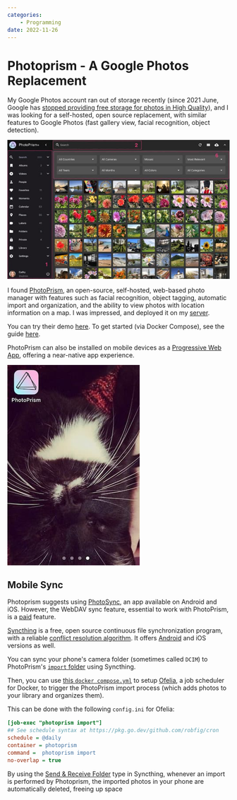 ```yaml
---
categories:
    - Programming
date: 2022-11-26
---
```


# Photoprism - A Google Photos Replacement

My Google Photos account ran out of storage recently (since 2021 June, Google has [stopped providing free storage for photos in High Quality][google-photos]), and I was looking for a self-hosted, open source replacement, with similar features to Google Photos (fast gallery view, facial recognition, object detection).

<!-- more -->

![](../../static/images/2022-11-26/photoprism.jpg)

I found [PhotoPrism][photoprism], an open-source, self-hosted, web-based photo manager with features such as facial recognition, object tagging, automatic import and organization, and the ability to view photos with location information on a map. I was impressed, and deployed it on my [server][server].

You can try their demo [here][photoprism-demo]. To get started (via Docker Compose), see the guide [here][get-started].

PhotoPrism can also be installed on mobile devices as a [Progressive Web App][pwa], offering a near-native app experience.

![](../../static/images/2022-11-26/pwa.jpg)

## Mobile Sync

Photoprism suggests using [PhotoSync][photosync], an app available on Android and iOS. However, the WebDAV sync feature, essential to work with PhotoPrism, is a [paid][photosync-paid] feature.

[Syncthing][syncthing] is a free, open source continuous file synchronization program, with a reliable [conflict resolution algorithm][conflicts]. It offers [Android][syncthing-android] and iOS versions as well.

You can sync your phone's camera folder (sometimes called `DCIM`) to PhotoPrism's [`import` folder][photoprism-import] using Syncthing.

Then, you can use [this `docker compose.yml`][compose] to setup [Ofelia][ofelia], a job scheduler for Docker, to trigger the PhotoPrism import process (which adds photos to your library and organizes them).

This can be done with the following `config.ini` for Ofelia:

```ini
[job-exec "photoprism import"]
## See schedule syntax at https://pkg.go.dev/github.com/robfig/cron
schedule = @daily
container = photoprism
command =  photoprism import
no-overlap = true
```

By using the [Send & Receive Folder][send-receive-folder] type in Syncthing, whenever an import is performed by Photoprism, the imported photos in your phone are automatically deleted, freeing up space

[google-photos]: https://support.google.com/photos/answer/10100180?hl=en
[photoprism]: https://photoprism.app/
[photoprism-demo]: https://try.photoprism.app/
[server]: 2022-05-22-my-self-hosting-journey.md
[get-started]: https://docs.photoprism.app/getting-started/docker-compose/
[photosync]: https://www.photosync-app.com/home.html
[photosync-paid]: https://play.google.com/store/apps/details?id=com.touchbyte.photosync.fullfeatured&hl=en&gl=US
[foldersync]: https://www.tacit.dk/foldersync
[photoprism-import]: https://docs.photoprism.app/user-guide/sync/webdav/#connect-to-a-webdav-server
[move-files-target-folder]: https://foldersync.io/docs/help/folderpairsettings/#advanced-one-way-sync-options
[temp-file-scheme]: https://foldersync.io/docs/help/folderpairsettings/#advanced
[photoprism-webdav]: https://docs.photoprism.app/user-guide/sync/webdav
[pwa]: https://docs.photoprism.app/user-guide/pwa/
[syncthing]: https://syncthing.net/
[conflicts]: https://docs.syncthing.net/users/syncing.html?highlight=conflict#conflicting-changes
[syncthing-android]: https://play.google.com/store/apps/details?id=com.nutomic.syncthingandroid&hl=en&gl=US
[compose]: https://dl.photoprism.org/docker/scheduler/
[ofelia]: https://github.com/mcuadros/ofelia
[send-receive-folder]: https://docs.syncthing.net/v1.23.5/users/foldertypes#send-receive-folder
